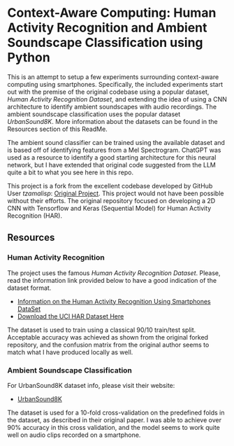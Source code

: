 # Context-Aware Computing: Human Activity Recognition and Ambient Soundscape Classification using Python 
This is an attempt to setup a few experiments surrounding context-aware computing using smartphones. Specifically, the included experiments start out with the premise of the original codebase using a popular dataset, *Human Activity Recognition Dataset*, and extending the idea of using a CNN architecture to identify ambient soundscapes with audio recordings. The ambient soundscape classification uses the popular dataset *UrbanSound8K*. More information about the datasets can be found in the Resources section of this ReadMe.  

The ambient sound classifier can be trained using the available dataset and is based off of identifying features from a Mel Spectrogram. ChatGPT was used as a resource to identify a good starting architecture for this neural network, but I have extended that original code suggested from the LLM quite a bit to what you see here in this repo.  

This project is a fork from the excellent codebase developed by GitHub User *tzamalisp*: [Original Project](https://github.com/tzamalisp/Human-Activity-Recognition-with-Tensorflow2-and-Keras). This project would not have been possible without their efforts. The original repository focused on developing a 2D CNN with Tensorflow and Keras (Sequential Model) for Human Activity Recognition (HAR). 

## Resources
### Human Activity Recognition
The project uses the famous *Human Activity Recognition Dataset*. Please, read the information link provided below to have a good indication of the dataset format.

* [Information on the Human Activity Recognition Using Smartphones DataSet](http://archive.ics.uci.edu/ml/datasets/human+activity+recognition+using+smartphones)
* [Download the UCI HAR Dataset Here](http://archive.ics.uci.edu/ml/machine-learning-databases/00240/UCI%20HAR%20Dataset.zip)

The dataset is used to train using a classical 90/10 train/test split. Acceptable accuracy was achieved as shown from the original forked repository, and the confusion matrix from the original author seems to match what I have produced locally as well. 

### Ambient Soundscape Classification
For UrbanSound8K dataset info, please visit their website:

* [UrbanSound8K](https://urbansounddataset.weebly.com/urbansound8k.html#10foldCV)

The dataset is used for a 10-fold cross-validation on the predefined folds in the dataset, as described in their original paper. I was able to achieve over 90% accuracy in this cross validation, and the model seems to work quite well on audio clips recorded on a smartphone. 
